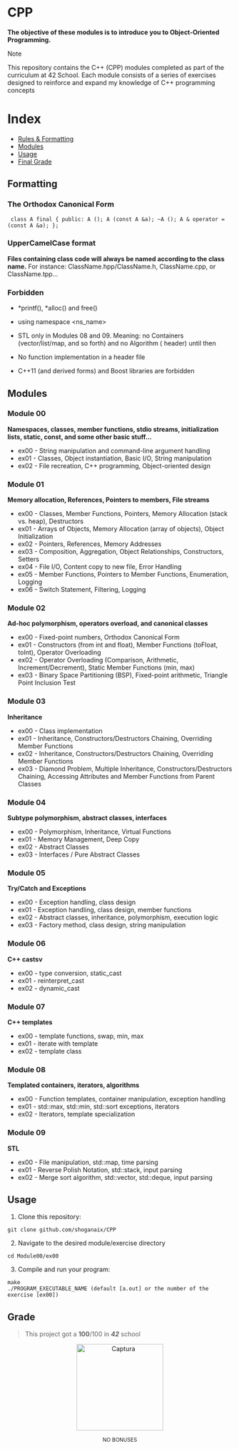 # CPP
**The objective of these modules is to introduce you to Object-Oriented Programming.**

> [!NOTE]
> This repository contains the C++ (CPP) modules completed as part of the curriculum at 42 School.
Each module consists of a series of exercises designed to reinforce and expand my knowledge of C++ programming concepts

# Index
* [Rules & Formatting](#Formatting)
* [Modules](#Modules)
* [Usage](#usage)
* [Final Grade](#grade)

## Formatting

### The Orthodox Canonical Form

``  class A final
    {
        public:
            A ();
            A (const A &a);
            ~A ();
            A & operator = (const A &a);
    };
``

### UpperCamelCase format

**Files containing class code will always be named according to the class name.**
For instance:
ClassName.hpp/ClassName.h, ClassName.cpp, or ClassName.tpp...

### Forbidden
- *printf(), *alloc() and free()

- using namespace <ns_name>

- STL only in Modules 08 and 09. Meaning:
no Containers (vector/list/map, and so forth) and no Algorithm (<algorithm> header) until then

- No function implementation in a header file

- C++11 (and derived forms) and Boost libraries are forbidden

 ## Modules

### Module 00
**Namespaces, classes, member functions, stdio streams, initialization lists, static, const, and some other basic stuff...**
- ex00 - String manipulation and command-line argument handling
- ex01 - Classes, Object instantiation, Basic I/O, String manipulation
- ex02 - File recreation, C++ programming, Object-oriented design

### Module 01
**Memory allocation, References, Pointers to members, File streams**
- ex00 - Classes, Member Functions, Pointers, Memory Allocation (stack vs. heap), Destructors
- ex01 - Arrays of Objects, Memory Allocation (array of objects), Object Initialization
- ex02 - Pointers, References, Memory Addresses
- ex03 - Composition, Aggregation, Object Relationships, Constructors, Setters
- ex04 - File I/O, Content copy to new file, Error Handling
- ex05 - Member Functions, Pointers to Member Functions, Enumeration, Logging
- ex06 - Switch Statement, Filtering, Logging

### Module 02
**Ad-hoc polymorphism, operators overload, and canonical classes**
- ex00 - Fixed-point numbers, Orthodox Canonical Form
- ex01 - Constructors (from int and float), Member Functions (toFloat, toInt), Operator Overloading
- ex02 - Operator Overloading (Comparison, Arithmetic, Increment/Decrement), Static Member Functions (min, max)
- ex03 - Binary Space Partitioning (BSP), Fixed-point arithmetic, Triangle Point Inclusion Test

### Module 03
**Inheritance**
- ex00 - Class implementation
- ex01 - Inheritance, Constructors/Destructors Chaining, Overriding Member Functions
- ex02 - Inheritance, Constructors/Destructors Chaining, Overriding Member Functions
- ex03 - Diamond Problem, Multiple Inheritance, Constructors/Destructors Chaining, Accessing Attributes and Member Functions from Parent Classes

### Module 04
**Subtype polymorphism, abstract classes, interfaces**
- ex00 - Polymorphism, Inheritance, Virtual Functions
- ex01 - Memory Management, Deep Copy
- ex02 - Abstract Classes
- ex03 - Interfaces / Pure Abstract Classes

### Module 05
**Try/Catch and Exceptions**
- ex00 - Exception handling, class design
- ex01 - Exception handling, class design, member functions
- ex02 - Abstract classes, inheritance, polymorphism, execution logic
- ex03 - Factory method, class design, string manipulation

### Module 06
**C++ castsv** 
- ex00 - type conversion, static_cast
- ex01 - reinterpret_cast
- ex02 - dynamic_cast
  
### Module 07
 **C++ templates**
- ex00 - template functions, swap, min, max
- ex01 - iterate with template
- ex02 - template class
 
### Module 08
**Templated containers, iterators, algorithms**
- ex00 - Function templates, container manipulation, exception handling
- ex01 - std::max, std::min, std::sort exceptions, iterators
- ex02 - Iterators, template specialization

### Module 09
**STL**
- ex00 - File manipulation, std::map, time parsing
- ex01 - Reverse Polish Notation, std::stack, input parsing
- ex02 - Merge sort algorithm, std::vector, std::deque, input parsing

## Usage

1. Clone this repository:

```
git clone github.com/shoganaix/CPP

```

2. Navigate to the desired module/exercise directory

```
cd Module00/ex00
```

3. Compile and run your program:

```
make
./PROGRAM_EXECUTABLE_NAME (default [a.out] or the number of the exercise [ex00])
```

## Grade
> This project got a **100**/100 in **_42_** school

<p align="center">
<img width="194" alt="Captura" src="https://github.com/shoganaix/42PushSwap/assets/123943292/a706aec1-2095-45b3-b583-19fbcaf614c9">
</p>

<p align="center">
<sub>NO BONUSES</sub>
 </p>
